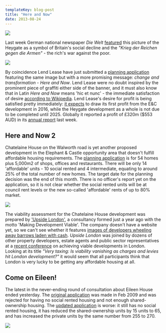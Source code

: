 ```yaml
---
templateKey: blog-post
title: "Here and Now"
date: 2013-08-24
---
```

![](http://crappistmartin.github.io/images/diewelt.png)

Last week German national newspaper _Die Welt_ [featured](http://www.welt.de/wirtschaft/article119060642/Grossbritannien-auf-dem-Weg-zum-Armenhaus-der-EU.html) this picture of the Heygate as a symbol of Britain's social decline and the _"Krieg der Reichen gegen die Armen"_ - the rich's war against the poor.

![](http://crappistmartin.github.io/images/LLhereandnow.png)

By coincidence Lend Lease have just submitted a [planning application](http://planningonline.southwark.gov.uk/AcolNetCGI.exe?ACTION=UNWRAP&RIPNAME=Root.PgeDocs&TheSystemkey=9550740) featuring the same image but with a more promising message: _change and transformation_ - _Here and Now_. Lend Lease were no doubt inspired by the prominent piece of graffiti either side of the banner, and it must also know that in Latin _Here and Now_ means 'hic et nunc' - the immediate satisfaction of desire <a href="http://en.wikipedia.org/wiki/List_of_Latin_phrases_(H)">according to Wikipedia</a>. Lend Lease's desire for profit is being satisfied pretty immediately: [it expects](http://www.london-se1.co.uk/news/view/7047) to draw its first profit from the E&C development in 2016, while the Heygate development as a whole is not due to be completed until 2025. Globally it reported a profit of £320m ($553 AUD) in its [annual report](http://www.asx.com.au/asxpdf/20130823/pdf/42hvw1dsw9q47d.pdf) last week.


## Here and Now 2
Chatelaine House on the Walworth road is yet another proposed development in the Elephant & Castle opportunity area that doesn't fulfill affordable housing requirements. The [planning application](http://planningonline.southwark.gov.uk/AcolNetCGI.exe?ACTION=UNWRAP&RIPNAME=Root.PgeResultDetail&TheSystemkey=9549289) is for 54 homes plus 5,000m2 of shops, offices and restaurants. There will be only 14 'affordable' units - 10 social rented and 4 intermediate, equating to around 25% of the total number of new homes. The target date for the planning decision was the end of this month. There is no officer's report yet on the application, so it is not clear whether the social rented units will be at council rent levels or the new so-called 'affordable' rents of up to 80% market.

![](http://www.newmarkpi.com/images/D_07_l.jpg) 

The viability assessment for the Chatelaine House development was prepared by ['Upside London'](http://www.upsidelondon.com/), a consultancy formed just a year ago with the motto 'Making Development Viable'. The company doesn't have a website yet, so we can't see whether it features [images of developers wheeling away barrows laden with cash](http://www.s106management.co.uk/how-it-works). _Upside London_ was joined by dozens of other property developers, estate agents and public sector representatives at a [recent conference](http://www.peoplesrepublicofsouthwark.co.uk/hold-news/mqt/files/category/12-planning?download=189:planning-in-london-conference-afternoon) on achieving viable developments in London. Looking at its title _"Very taxing: Is viability vanishing as charges and levies hit London development?"_ it would seem that all participants think that London is very lucky to be getting any affordable housing at all. 


## Come on Eileen!
The latest in the never-ending round of consultation about Eileen House ended yesterday. The [original application](http://planningonline.southwark.gov.uk/DocsOnline/Documents/73440_1.pdf) was made in Feb 2009 and was rejected for having no social rented housing and not enough shared-ownership housing. The [updated application](http://planningonline.southwark.gov.uk/AcolNetCGI.exe?ACTION=UNWRAP&RIPNAME=Root.PgeResultDetail&TheSystemkey=9531326) is worse: it still has no social rented housing, it has reduced the shared-ownership units by 15 units to 65, and has increased the private units by the same number from 255 to 270. 

![](http://farm3.staticflickr.com/2435/3878668654_0e7f08204c_z.jpg)

